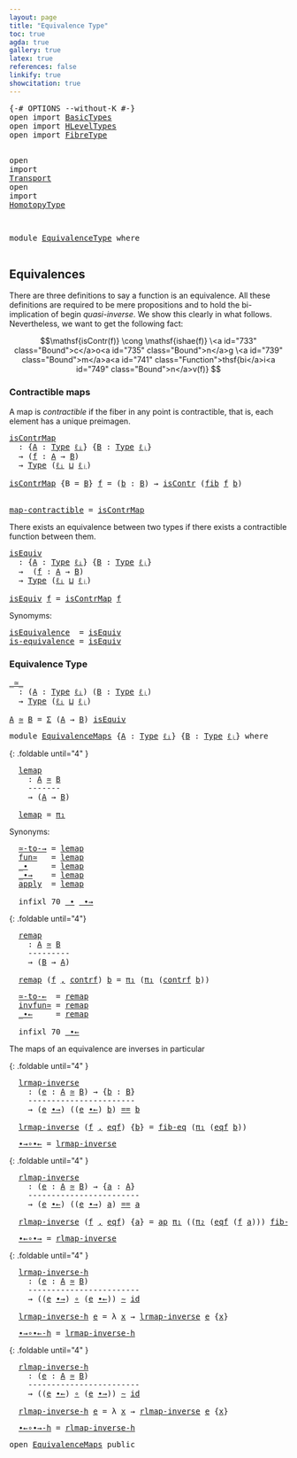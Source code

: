 ```yaml
---
layout: page
title: "Equivalence Type"
toc: true
agda: true
gallery: true
latex: true
references: false
linkify: true
showcitation: true
---
```


<div class="hide" >
<pre class="Agda">
<a id="180" class="Symbol">{-#</a> <a id="184" class="Keyword">OPTIONS</a> <a id="192" class="Pragma">--without-K</a> <a id="204" class="Symbol">#-}</a>
<a id="208" class="Keyword">open</a> <a id="213" class="Keyword">import</a> <a id="220" href="BasicTypes.html" class="Module">BasicTypes</a>
<a id="231" class="Keyword">open</a> <a id="236" class="Keyword">import</a> <a id="243" href="HLevelTypes.html" class="Module">HLevelTypes</a>
<a id="255" class="Keyword">open</a> <a id="260" class="Keyword">import</a> <a id="267" href="FibreType.html" class="Module">FibreType</a>

<a id="278" class="Keyword">open</a> <a id="283" class="Keyword">import</a> <a id="290" href="Transport.html" class="Module">Transport</a>
<a id="300" class="Keyword">open</a> <a id="305" class="Keyword">import</a> <a id="312" href="HomotopyType.html" class="Module">HomotopyType</a>

</pre>
</div>

<pre class="Agda">
<a id="358" class="Keyword">module</a> <a id="365" href="EquivalenceType.html" class="Module">EquivalenceType</a> <a id="381" class="Keyword">where</a>

</pre>

## Equivalences

There are three definitions to say a function is an
equivalence. All these definitions
are required to be mere propositions and to hold
the bi-implication of begin *quasi-inverse*. We show
this clearly in what follows. Nevertheless, we want to get
the following fact:

$$\mathsf{isContr(f)} \cong \mathsf{ishae(f)} \<a id="733" class="Bound">c</a>o<a id="735" class="Bound">n</a>g \<a id="739" class="Bound">m</a>a<a id="741" class="Function">thsf{bi</a>i<a id="749" class="Bound">n</a>v(f)} $$

### Contractible maps

A map is *contractible* if the fiber in any point is contractible, that is, each
element has a unique preimagen.

<pre class="Agda">
<a id="isContrMap"></a><a id="910" href="EquivalenceType.html#910" class="Function">isContrMap</a>
  <a id="923" class="Symbol">:</a> <a id="925" class="Symbol">{</a><a id="926" href="EquivalenceType.html#926" class="Bound">A</a> <a id="928" class="Symbol">:</a> <a id="930" href="Intro.html#1803" class="Function">Type</a> <a id="935" href="Intro.html#2245" class="Generalizable">ℓᵢ</a><a id="937" class="Symbol">}</a> <a id="939" class="Symbol">{</a><a id="940" href="EquivalenceType.html#940" class="Bound">B</a> <a id="942" class="Symbol">:</a> <a id="944" href="Intro.html#1803" class="Function">Type</a> <a id="949" href="Intro.html#2248" class="Generalizable">ℓⱼ</a><a id="951" class="Symbol">}</a>
  <a id="955" class="Symbol">→</a> <a id="957" class="Symbol">(</a><a id="958" href="EquivalenceType.html#958" class="Bound">f</a> <a id="960" class="Symbol">:</a> <a id="962" href="EquivalenceType.html#926" class="Bound">A</a> <a id="964" class="Symbol">→</a> <a id="966" href="EquivalenceType.html#940" class="Bound">B</a><a id="967" class="Symbol">)</a>
  <a id="971" class="Symbol">→</a> <a id="973" href="Intro.html#1803" class="Function">Type</a> <a id="978" class="Symbol">(</a><a id="979" href="Intro.html#2245" class="Generalizable">ℓᵢ</a> <a id="982" href="Agda.Primitive.html#657" class="Primitive Operator">⊔</a> <a id="984" href="Intro.html#2248" class="Generalizable">ℓⱼ</a><a id="986" class="Symbol">)</a>

<a id="989" href="EquivalenceType.html#910" class="Function">isContrMap</a> <a id="1000" class="Symbol">{</a><a id="1001" class="Argument">B</a> <a id="1003" class="Symbol">=</a> <a id="1005" href="EquivalenceType.html#1005" class="Bound">B</a><a id="1006" class="Symbol">}</a> <a id="1008" href="EquivalenceType.html#1008" class="Bound">f</a> <a id="1010" class="Symbol">=</a> <a id="1012" class="Symbol">(</a><a id="1013" href="EquivalenceType.html#1013" class="Bound">b</a> <a id="1015" class="Symbol">:</a> <a id="1017" href="EquivalenceType.html#1005" class="Bound">B</a><a id="1018" class="Symbol">)</a> <a id="1020" class="Symbol">→</a> <a id="1022" href="HLevelTypes.html#603" class="Function">isContr</a> <a id="1030" class="Symbol">(</a><a id="1031" href="FibreType.html#537" class="Function">fib</a> <a id="1035" href="EquivalenceType.html#1008" class="Bound">f</a> <a id="1037" href="EquivalenceType.html#1013" class="Bound">b</a><a id="1038" class="Symbol">)</a>


<a id="map-contractible"></a><a id="1042" href="EquivalenceType.html#1042" class="Function">map-contractible</a> <a id="1059" class="Symbol">=</a> <a id="1061" href="EquivalenceType.html#910" class="Function">isContrMap</a>
</pre>

There exists an equivalence between two types if there exists a
contractible function between them.


<pre class="Agda">
<a id="isEquiv"></a><a id="1199" href="EquivalenceType.html#1199" class="Function">isEquiv</a>
  <a id="1209" class="Symbol">:</a> <a id="1211" class="Symbol">{</a><a id="1212" href="EquivalenceType.html#1212" class="Bound">A</a> <a id="1214" class="Symbol">:</a> <a id="1216" href="Intro.html#1803" class="Function">Type</a> <a id="1221" href="Intro.html#2245" class="Generalizable">ℓᵢ</a><a id="1223" class="Symbol">}</a> <a id="1225" class="Symbol">{</a><a id="1226" href="EquivalenceType.html#1226" class="Bound">B</a> <a id="1228" class="Symbol">:</a> <a id="1230" href="Intro.html#1803" class="Function">Type</a> <a id="1235" href="Intro.html#2248" class="Generalizable">ℓⱼ</a><a id="1237" class="Symbol">}</a>
  <a id="1241" class="Symbol">→</a>  <a id="1244" class="Symbol">(</a><a id="1245" href="EquivalenceType.html#1245" class="Bound">f</a> <a id="1247" class="Symbol">:</a> <a id="1249" href="EquivalenceType.html#1212" class="Bound">A</a> <a id="1251" class="Symbol">→</a> <a id="1253" href="EquivalenceType.html#1226" class="Bound">B</a><a id="1254" class="Symbol">)</a>
  <a id="1258" class="Symbol">→</a> <a id="1260" href="Intro.html#1803" class="Function">Type</a> <a id="1265" class="Symbol">(</a><a id="1266" href="Intro.html#2245" class="Generalizable">ℓᵢ</a> <a id="1269" href="Agda.Primitive.html#657" class="Primitive Operator">⊔</a> <a id="1271" href="Intro.html#2248" class="Generalizable">ℓⱼ</a><a id="1273" class="Symbol">)</a>

<a id="1276" href="EquivalenceType.html#1199" class="Function">isEquiv</a> <a id="1284" href="EquivalenceType.html#1284" class="Bound">f</a> <a id="1286" class="Symbol">=</a> <a id="1288" href="EquivalenceType.html#910" class="Function">isContrMap</a> <a id="1299" href="EquivalenceType.html#1284" class="Bound">f</a>
</pre>

Synomyms:

<pre class="Agda">
<a id="isEquivalence"></a><a id="1337" href="EquivalenceType.html#1337" class="Function">isEquivalence</a>  <a id="1352" class="Symbol">=</a> <a id="1354" href="EquivalenceType.html#1199" class="Function">isEquiv</a>
<a id="is-equivalence"></a><a id="1362" href="EquivalenceType.html#1362" class="Function">is-equivalence</a> <a id="1377" class="Symbol">=</a> <a id="1379" href="EquivalenceType.html#1199" class="Function">isEquiv</a> 
</pre>

### Equivalence Type

<pre class="Agda">
<a id="_≃_"></a><a id="1435" href="EquivalenceType.html#1435" class="Function Operator">_≃_</a>
  <a id="1441" class="Symbol">:</a> <a id="1443" class="Symbol">(</a><a id="1444" href="EquivalenceType.html#1444" class="Bound">A</a> <a id="1446" class="Symbol">:</a> <a id="1448" href="Intro.html#1803" class="Function">Type</a> <a id="1453" href="Intro.html#2245" class="Generalizable">ℓᵢ</a><a id="1455" class="Symbol">)</a> <a id="1457" class="Symbol">(</a><a id="1458" href="EquivalenceType.html#1458" class="Bound">B</a> <a id="1460" class="Symbol">:</a> <a id="1462" href="Intro.html#1803" class="Function">Type</a> <a id="1467" href="Intro.html#2248" class="Generalizable">ℓⱼ</a><a id="1469" class="Symbol">)</a>
  <a id="1473" class="Symbol">→</a> <a id="1475" href="Intro.html#1803" class="Function">Type</a> <a id="1480" class="Symbol">(</a><a id="1481" href="Intro.html#2245" class="Generalizable">ℓᵢ</a> <a id="1484" href="Agda.Primitive.html#657" class="Primitive Operator">⊔</a> <a id="1486" href="Intro.html#2248" class="Generalizable">ℓⱼ</a><a id="1488" class="Symbol">)</a>

<a id="1491" href="EquivalenceType.html#1491" class="Bound">A</a> <a id="1493" href="EquivalenceType.html#1435" class="Function Operator">≃</a> <a id="1495" href="EquivalenceType.html#1495" class="Bound">B</a> <a id="1497" class="Symbol">=</a> <a id="1499" href="BasicTypes.html#1689" class="Function">Σ</a> <a id="1501" class="Symbol">(</a><a id="1502" href="EquivalenceType.html#1491" class="Bound">A</a> <a id="1504" class="Symbol">→</a> <a id="1506" href="EquivalenceType.html#1495" class="Bound">B</a><a id="1507" class="Symbol">)</a> <a id="1509" href="EquivalenceType.html#1199" class="Function">isEquiv</a>
</pre>

<pre class="Agda">
<a id="1542" class="Keyword">module</a> <a id="EquivalenceMaps"></a><a id="1549" href="EquivalenceType.html#1549" class="Module">EquivalenceMaps</a> <a id="1565" class="Symbol">{</a><a id="1566" href="EquivalenceType.html#1566" class="Bound">A</a> <a id="1568" class="Symbol">:</a> <a id="1570" href="Intro.html#1803" class="Function">Type</a> <a id="1575" href="Intro.html#2245" class="Generalizable">ℓᵢ</a><a id="1577" class="Symbol">}</a> <a id="1579" class="Symbol">{</a><a id="1580" href="EquivalenceType.html#1580" class="Bound">B</a> <a id="1582" class="Symbol">:</a> <a id="1584" href="Intro.html#1803" class="Function">Type</a> <a id="1589" href="Intro.html#2248" class="Generalizable">ℓⱼ</a><a id="1591" class="Symbol">}</a> <a id="1593" class="Keyword">where</a>
</pre>

{: .foldable until="4" }
<pre class="Agda">
  <a id="EquivalenceMaps.lemap"></a><a id="1651" href="EquivalenceType.html#1651" class="Function">lemap</a>
    <a id="1661" class="Symbol">:</a> <a id="1663" href="EquivalenceType.html#1566" class="Bound">A</a> <a id="1665" href="EquivalenceType.html#1435" class="Function Operator">≃</a> <a id="1667" href="EquivalenceType.html#1580" class="Bound">B</a>
    <a id="1673" class="Comment">-------</a>
    <a id="1685" class="Symbol">→</a> <a id="1687" class="Symbol">(</a><a id="1688" href="EquivalenceType.html#1566" class="Bound">A</a> <a id="1690" class="Symbol">→</a> <a id="1692" href="EquivalenceType.html#1580" class="Bound">B</a><a id="1693" class="Symbol">)</a>

  <a id="1698" href="EquivalenceType.html#1651" class="Function">lemap</a> <a id="1704" class="Symbol">=</a> <a id="1706" href="BasicTypes.html#1597" class="Field">π₁</a>
</pre>

Synonyms:

<pre class="Agda">
  <a id="EquivalenceMaps.≃-to-→"></a><a id="1747" href="EquivalenceType.html#1747" class="Function">≃-to-→</a> <a id="1754" class="Symbol">=</a> <a id="1756" href="EquivalenceType.html#1651" class="Function">lemap</a>
  <a id="EquivalenceMaps.fun≃"></a><a id="1764" href="EquivalenceType.html#1764" class="Function">fun≃</a>   <a id="1771" class="Symbol">=</a> <a id="1773" href="EquivalenceType.html#1651" class="Function">lemap</a>
  <a id="EquivalenceMaps._∙"></a><a id="1781" href="EquivalenceType.html#1781" class="Function Operator">_∙</a>     <a id="1788" class="Symbol">=</a> <a id="1790" href="EquivalenceType.html#1651" class="Function">lemap</a>
  <a id="EquivalenceMaps._∙→"></a><a id="1798" href="EquivalenceType.html#1798" class="Function Operator">_∙→</a>    <a id="1805" class="Symbol">=</a> <a id="1807" href="EquivalenceType.html#1651" class="Function">lemap</a>
  <a id="EquivalenceMaps.apply"></a><a id="1815" href="EquivalenceType.html#1815" class="Function">apply</a>  <a id="1822" class="Symbol">=</a> <a id="1824" href="EquivalenceType.html#1651" class="Function">lemap</a>

  <a id="1833" class="Keyword">infixl</a> <a id="1840" class="Number">70</a> <a id="1843" href="EquivalenceType.html#1781" class="Function Operator">_∙</a> <a id="1846" href="EquivalenceType.html#1798" class="Function Operator">_∙→</a>
</pre>

{: .foldable until="4"}
<pre class="Agda">
  <a id="EquivalenceMaps.remap"></a><a id="1901" href="EquivalenceType.html#1901" class="Function">remap</a>
    <a id="1911" class="Symbol">:</a> <a id="1913" href="EquivalenceType.html#1566" class="Bound">A</a> <a id="1915" href="EquivalenceType.html#1435" class="Function Operator">≃</a> <a id="1917" href="EquivalenceType.html#1580" class="Bound">B</a>
    <a id="1923" class="Comment">---------</a>
    <a id="1937" class="Symbol">→</a> <a id="1939" class="Symbol">(</a><a id="1940" href="EquivalenceType.html#1580" class="Bound">B</a> <a id="1942" class="Symbol">→</a> <a id="1944" href="EquivalenceType.html#1566" class="Bound">A</a><a id="1945" class="Symbol">)</a>

  <a id="1950" href="EquivalenceType.html#1901" class="Function">remap</a> <a id="1956" class="Symbol">(</a><a id="1957" href="EquivalenceType.html#1957" class="Bound">f</a> <a id="1959" href="BasicTypes.html#1581" class="InductiveConstructor Operator">,</a> <a id="1961" href="EquivalenceType.html#1961" class="Bound">contrf</a><a id="1967" class="Symbol">)</a> <a id="1969" href="EquivalenceType.html#1969" class="Bound">b</a> <a id="1971" class="Symbol">=</a> <a id="1973" href="BasicTypes.html#1597" class="Field">π₁</a> <a id="1976" class="Symbol">(</a><a id="1977" href="BasicTypes.html#1597" class="Field">π₁</a> <a id="1980" class="Symbol">(</a><a id="1981" href="EquivalenceType.html#1961" class="Bound">contrf</a> <a id="1988" href="EquivalenceType.html#1969" class="Bound">b</a><a id="1989" class="Symbol">))</a>
</pre>

<pre class="Agda">
  <a id="EquivalenceMaps.≃-to-←"></a><a id="2019" href="EquivalenceType.html#2019" class="Function">≃-to-←</a>  <a id="2027" class="Symbol">=</a> <a id="2029" href="EquivalenceType.html#1901" class="Function">remap</a>
  <a id="EquivalenceMaps.invfun≃"></a><a id="2037" href="EquivalenceType.html#2037" class="Function">invfun≃</a> <a id="2045" class="Symbol">=</a> <a id="2047" href="EquivalenceType.html#1901" class="Function">remap</a>
  <a id="EquivalenceMaps._∙←"></a><a id="2055" href="EquivalenceType.html#2055" class="Function Operator">_∙←</a>     <a id="2063" class="Symbol">=</a> <a id="2065" href="EquivalenceType.html#1901" class="Function">remap</a>

  <a id="2074" class="Keyword">infixl</a> <a id="2081" class="Number">70</a> <a id="2084" href="EquivalenceType.html#2055" class="Function Operator">_∙←</a>
</pre>

The maps of an equivalence are inverses in particular

{: .foldable until="4" }
<pre class="Agda">
  <a id="EquivalenceMaps.lrmap-inverse"></a><a id="2195" href="EquivalenceType.html#2195" class="Function">lrmap-inverse</a>
    <a id="2213" class="Symbol">:</a> <a id="2215" class="Symbol">(</a><a id="2216" href="EquivalenceType.html#2216" class="Bound">e</a> <a id="2218" class="Symbol">:</a> <a id="2220" href="EquivalenceType.html#1566" class="Bound">A</a> <a id="2222" href="EquivalenceType.html#1435" class="Function Operator">≃</a> <a id="2224" href="EquivalenceType.html#1580" class="Bound">B</a><a id="2225" class="Symbol">)</a> <a id="2227" class="Symbol">→</a> <a id="2229" class="Symbol">{</a><a id="2230" href="EquivalenceType.html#2230" class="Bound">b</a> <a id="2232" class="Symbol">:</a> <a id="2234" href="EquivalenceType.html#1580" class="Bound">B</a><a id="2235" class="Symbol">}</a>
    <a id="2241" class="Comment">-----------------------</a>
    <a id="2269" class="Symbol">→</a> <a id="2271" class="Symbol">(</a><a id="2272" href="EquivalenceType.html#2216" class="Bound">e</a> <a id="2274" href="EquivalenceType.html#1798" class="Function Operator">∙→</a><a id="2276" class="Symbol">)</a> <a id="2278" class="Symbol">((</a><a id="2280" href="EquivalenceType.html#2216" class="Bound">e</a> <a id="2282" href="EquivalenceType.html#2055" class="Function Operator">∙←</a><a id="2284" class="Symbol">)</a> <a id="2286" href="EquivalenceType.html#2230" class="Bound">b</a><a id="2287" class="Symbol">)</a> <a id="2289" href="BasicTypes.html#4338" class="Datatype Operator">==</a> <a id="2292" href="EquivalenceType.html#2230" class="Bound">b</a>

  <a id="2297" href="EquivalenceType.html#2195" class="Function">lrmap-inverse</a> <a id="2311" class="Symbol">(</a><a id="2312" href="EquivalenceType.html#2312" class="Bound">f</a> <a id="2314" href="BasicTypes.html#1581" class="InductiveConstructor Operator">,</a> <a id="2316" href="EquivalenceType.html#2316" class="Bound">eqf</a><a id="2319" class="Symbol">)</a> <a id="2321" class="Symbol">{</a><a id="2322" href="EquivalenceType.html#2322" class="Bound">b</a><a id="2323" class="Symbol">}</a> <a id="2325" class="Symbol">=</a> <a id="2327" href="FibreType.html#669" class="Function">fib-eq</a> <a id="2334" class="Symbol">(</a><a id="2335" href="BasicTypes.html#1597" class="Field">π₁</a> <a id="2338" class="Symbol">(</a><a id="2339" href="EquivalenceType.html#2316" class="Bound">eqf</a> <a id="2343" href="EquivalenceType.html#2322" class="Bound">b</a><a id="2344" class="Symbol">))</a>
</pre>

<pre class="Agda">
  <a id="EquivalenceMaps.∙→∘∙←"></a><a id="2374" href="EquivalenceType.html#2374" class="Function">∙→∘∙←</a> <a id="2380" class="Symbol">=</a> <a id="2382" href="EquivalenceType.html#2195" class="Function">lrmap-inverse</a>
</pre>

{: .foldable until="4" }
<pre class="Agda">
  <a id="EquivalenceMaps.rlmap-inverse"></a><a id="2448" href="EquivalenceType.html#2448" class="Function">rlmap-inverse</a>
    <a id="2466" class="Symbol">:</a> <a id="2468" class="Symbol">(</a><a id="2469" href="EquivalenceType.html#2469" class="Bound">e</a> <a id="2471" class="Symbol">:</a> <a id="2473" href="EquivalenceType.html#1566" class="Bound">A</a> <a id="2475" href="EquivalenceType.html#1435" class="Function Operator">≃</a> <a id="2477" href="EquivalenceType.html#1580" class="Bound">B</a><a id="2478" class="Symbol">)</a> <a id="2480" class="Symbol">→</a> <a id="2482" class="Symbol">{</a><a id="2483" href="EquivalenceType.html#2483" class="Bound">a</a> <a id="2485" class="Symbol">:</a> <a id="2487" href="EquivalenceType.html#1566" class="Bound">A</a><a id="2488" class="Symbol">}</a>
    <a id="2494" class="Comment">------------------------</a>
    <a id="2523" class="Symbol">→</a> <a id="2525" class="Symbol">(</a><a id="2526" href="EquivalenceType.html#2469" class="Bound">e</a> <a id="2528" href="EquivalenceType.html#2055" class="Function Operator">∙←</a><a id="2530" class="Symbol">)</a> <a id="2532" class="Symbol">((</a><a id="2534" href="EquivalenceType.html#2469" class="Bound">e</a> <a id="2536" href="EquivalenceType.html#1798" class="Function Operator">∙→</a><a id="2538" class="Symbol">)</a> <a id="2540" href="EquivalenceType.html#2483" class="Bound">a</a><a id="2541" class="Symbol">)</a> <a id="2543" href="BasicTypes.html#4338" class="Datatype Operator">==</a> <a id="2546" href="EquivalenceType.html#2483" class="Bound">a</a>

  <a id="2551" href="EquivalenceType.html#2448" class="Function">rlmap-inverse</a> <a id="2565" class="Symbol">(</a><a id="2566" href="EquivalenceType.html#2566" class="Bound">f</a> <a id="2568" href="BasicTypes.html#1581" class="InductiveConstructor Operator">,</a> <a id="2570" href="EquivalenceType.html#2570" class="Bound">eqf</a><a id="2573" class="Symbol">)</a> <a id="2575" class="Symbol">{</a><a id="2576" href="EquivalenceType.html#2576" class="Bound">a</a><a id="2577" class="Symbol">}</a> <a id="2579" class="Symbol">=</a> <a id="2581" href="AlgebraOnPaths.html#389" class="Function">ap</a> <a id="2584" href="BasicTypes.html#1597" class="Field">π₁</a> <a id="2587" class="Symbol">((</a><a id="2589" href="BasicTypes.html#1608" class="Field">π₂</a> <a id="2592" class="Symbol">(</a><a id="2593" href="EquivalenceType.html#2570" class="Bound">eqf</a> <a id="2597" class="Symbol">(</a><a id="2598" href="EquivalenceType.html#2566" class="Bound">f</a> <a id="2600" href="EquivalenceType.html#2576" class="Bound">a</a><a id="2601" class="Symbol">)))</a> <a id="2605" href="FibreType.html#885" class="Function">fib-image</a><a id="2614" class="Symbol">)</a>
</pre>
<pre class="Agda">
  <a id="EquivalenceMaps.∙←∘∙→"></a><a id="2642" href="EquivalenceType.html#2642" class="Function">∙←∘∙→</a> <a id="2648" class="Symbol">=</a> <a id="2650" href="EquivalenceType.html#2448" class="Function">rlmap-inverse</a>
</pre>

{: .foldable until="4" }
<pre class="Agda">
  <a id="EquivalenceMaps.lrmap-inverse-h"></a><a id="2716" href="EquivalenceType.html#2716" class="Function">lrmap-inverse-h</a>
    <a id="2736" class="Symbol">:</a> <a id="2738" class="Symbol">(</a><a id="2739" href="EquivalenceType.html#2739" class="Bound">e</a> <a id="2741" class="Symbol">:</a> <a id="2743" href="EquivalenceType.html#1566" class="Bound">A</a> <a id="2745" href="EquivalenceType.html#1435" class="Function Operator">≃</a> <a id="2747" href="EquivalenceType.html#1580" class="Bound">B</a><a id="2748" class="Symbol">)</a>
    <a id="2754" class="Comment">------------------------</a>
    <a id="2783" class="Symbol">→</a> <a id="2785" class="Symbol">((</a><a id="2787" href="EquivalenceType.html#2739" class="Bound">e</a> <a id="2789" href="EquivalenceType.html#1798" class="Function Operator">∙→</a><a id="2791" class="Symbol">)</a> <a id="2793" href="BasicFunctions.html#1011" class="Function Operator">∘</a> <a id="2795" class="Symbol">(</a><a id="2796" href="EquivalenceType.html#2739" class="Bound">e</a> <a id="2798" href="EquivalenceType.html#2055" class="Function Operator">∙←</a><a id="2800" class="Symbol">))</a> <a id="2803" href="HomotopyType.html#989" class="Function Operator">∼</a> <a id="2805" href="BasicFunctions.html#375" class="Function">id</a>

  <a id="2811" href="EquivalenceType.html#2716" class="Function">lrmap-inverse-h</a> <a id="2827" href="EquivalenceType.html#2827" class="Bound">e</a> <a id="2829" class="Symbol">=</a> <a id="2831" class="Symbol">λ</a> <a id="2833" href="EquivalenceType.html#2833" class="Bound">x</a> <a id="2835" class="Symbol">→</a> <a id="2837" href="EquivalenceType.html#2195" class="Function">lrmap-inverse</a> <a id="2851" href="EquivalenceType.html#2827" class="Bound">e</a> <a id="2853" class="Symbol">{</a><a id="2854" href="EquivalenceType.html#2833" class="Bound">x</a><a id="2855" class="Symbol">}</a>
</pre>

<pre class="Agda">
  <a id="EquivalenceMaps.∙→∘∙←-h"></a><a id="2884" href="EquivalenceType.html#2884" class="Function">∙→∘∙←-h</a> <a id="2892" class="Symbol">=</a> <a id="2894" href="EquivalenceType.html#2716" class="Function">lrmap-inverse-h</a>
</pre>

{: .foldable until="4" }
<pre class="Agda">
  <a id="EquivalenceMaps.rlmap-inverse-h"></a><a id="2962" href="EquivalenceType.html#2962" class="Function">rlmap-inverse-h</a>
    <a id="2982" class="Symbol">:</a> <a id="2984" class="Symbol">(</a><a id="2985" href="EquivalenceType.html#2985" class="Bound">e</a> <a id="2987" class="Symbol">:</a> <a id="2989" href="EquivalenceType.html#1566" class="Bound">A</a> <a id="2991" href="EquivalenceType.html#1435" class="Function Operator">≃</a> <a id="2993" href="EquivalenceType.html#1580" class="Bound">B</a><a id="2994" class="Symbol">)</a>
    <a id="3000" class="Comment">------------------------</a>
    <a id="3029" class="Symbol">→</a> <a id="3031" class="Symbol">((</a><a id="3033" href="EquivalenceType.html#2985" class="Bound">e</a> <a id="3035" href="EquivalenceType.html#2055" class="Function Operator">∙←</a><a id="3037" class="Symbol">)</a> <a id="3039" href="BasicFunctions.html#1011" class="Function Operator">∘</a> <a id="3041" class="Symbol">(</a><a id="3042" href="EquivalenceType.html#2985" class="Bound">e</a> <a id="3044" href="EquivalenceType.html#1798" class="Function Operator">∙→</a><a id="3046" class="Symbol">))</a> <a id="3049" href="HomotopyType.html#989" class="Function Operator">∼</a> <a id="3051" href="BasicFunctions.html#375" class="Function">id</a>

  <a id="3057" href="EquivalenceType.html#2962" class="Function">rlmap-inverse-h</a> <a id="3073" href="EquivalenceType.html#3073" class="Bound">e</a> <a id="3075" class="Symbol">=</a> <a id="3077" class="Symbol">λ</a> <a id="3079" href="EquivalenceType.html#3079" class="Bound">x</a> <a id="3081" class="Symbol">→</a> <a id="3083" href="EquivalenceType.html#2448" class="Function">rlmap-inverse</a> <a id="3097" href="EquivalenceType.html#3073" class="Bound">e</a> <a id="3099" class="Symbol">{</a><a id="3100" href="EquivalenceType.html#3079" class="Bound">x</a><a id="3101" class="Symbol">}</a>
</pre>

<pre class="Agda">
  <a id="EquivalenceMaps.∙←∘∙→-h"></a><a id="3130" href="EquivalenceType.html#3130" class="Function">∙←∘∙→-h</a> <a id="3138" class="Symbol">=</a> <a id="3140" href="EquivalenceType.html#2962" class="Function">rlmap-inverse-h</a>
</pre>

<pre class="Agda">
<a id="3181" class="Keyword">open</a> <a id="3186" href="EquivalenceType.html#1549" class="Module">EquivalenceMaps</a> <a id="3202" class="Keyword">public</a>
</pre>
